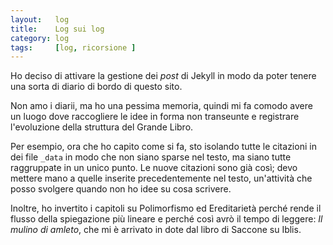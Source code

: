 ```yaml
---
layout:   log
title:    Log sui log
category: log
tags:     [log, ricorsione ]
---
```


Ho deciso di attivare la gestione dei *post* di Jekyll in modo da poter tenere una sorta di diario di bordo di questo sito.

Non amo i diarii, ma ho una pessima memoria, quindi mi fa comodo avere un luogo dove raccogliere le idee in forma non transeunte e registrare l'evoluzione della struttura del Grande Libro.

Per esempio, ora che ho capito come si fa, sto isolando tutte le citazioni in dei file `_data` in modo che non siano sparse nel testo, ma siano tutte raggruppate in un unico punto.
Le nuove citazioni sono già così; devo mettere mano a quelle inserite precedentemente nel testo, un'attività che posso svolgere quando non ho idee su cosa scrivere.

Inoltre, ho invertito i capitoli su Polimorfismo ed Ereditarietà perché rende il flusso della spiegazione più lineare e perché così avrò il tempo di leggere: *Il mulino di amleto*, che mi è arrivato in dote dal libro di Saccone su Iblis. 

 
